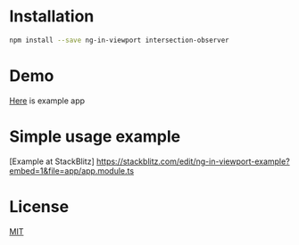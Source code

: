 # Installation
```sh
npm install --save ng-in-viewport intersection-observer
```
# Demo
[Here](https://ng-in-viewport-example.stackblitz.io) is example app

# Simple usage example
[Example at StackBlitz] https://stackblitz.com/edit/ng-in-viewport-example?embed=1&file=app/app.module.ts

# License
[MIT](https://github.com/k3nsei/angular2-in-viewport/blob/master/LICENSE)
